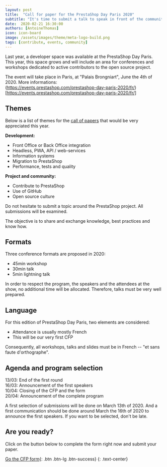 ```yaml
---
layout: post
title:  "Call for paper for the PrestaShop Day Paris 2020"
subtitle: "It's time to submit a talk to speak in front of the community"
date:  2020-02-21 16:30:00
authors: [AntoineThomas]
icon: icon-board
image: /assets/images/theme/meta-logo-build.png
tags: [contribute, events, community]
---
```



Last year, a developer space was available at the PrestaShop Day Paris. This year, this space grows and will include an area for conferences and workshops dedicated to active contributors to the open source project.

The event will take place in Paris, at "Palais Brongniart", June the 4th of 2020. More informations:  
(https://events.prestashop.com/prestashop-day-paris-2020/fr/)[https://events.prestashop.com/prestashop-day-paris-2020/fr/]

## Themes

Below is a list of themes for the [call of papers](https://en.wikipedia.org/wiki/Academic_conference#Organizing_an_academic_conference) that would be very appreciated this year.

**Development:**

- Front Office or Back Office integration
- Headless, PWA, API / web-services
- Information systems
- Migration to PrestaShop
- Performance, tests and quality

**Project and community:**

- Contribute to PrestaShop
- Use of GitHub
- Open source culture

Do not hesitate to submit a topic around the PrestaShop project. All submissions will be examined.

The objective is to share and exchange knowledge, best practices and know how.

## Formats

Three conference formats are proposed in 2020:

- 45min workshop
- 30min talk
- 5min lightning talk

In order to respect the program, the speakers and the attendees at the show, no additional time will be allocated. Therefore, talks must be very well prepared.

## Language

For this edition of PrestaShop Day Paris, two elements are considered:

- Attendance is usually mostly French
- This will be our very first CFP

Consequently, all workshops, talks and slides must be in French -- "et sans faute d'orthographe".

## Agenda and program selection

13/03: End of the first round  
16/03: Announcement of the first speakers  
10/04: Closing of the CFP and the form  
20/04: Announcement of the complete program

A first selection of submissions will be done on March 13th of 2020. And a first communication should be done around March the 16th of 2020 to announce the first speakers. If you want to be selected, don't be late.

## Are you ready?

Click on the button below to complete the form right now and submit your paper.

[Go the CFP form](https://docs.google.com/forms/d/e/1FAIpQLSdsIcc9mvX3r7nQkDyTcw-V4m_1jCv8TRXXs69ybtC1DCyCyA/viewform?usp=sf_link){: .btn .btn-lg .btn-success}
{: .text-center}
